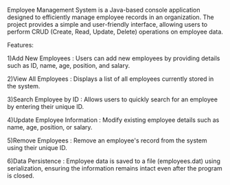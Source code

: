 Employee Management System is a Java-based console application designed to efficiently manage employee records in an organization. The project provides a simple and user-friendly interface, allowing users to perform CRUD (Create, Read, Update, Delete) operations on employee data. 


Features:

1)Add New Employees : Users can add new employees by providing details such as ID, name, age, position, and salary.


2)View All Employees :
Displays a list of all employees currently stored in the system.

3)Search Employee by ID :
Allows users to quickly search for an employee by entering their unique ID.


4)Update Employee Information :
 Modify existing employee details such as name, age, position, or salary.

5)Remove Employees :
Remove an employee's record from the system using their unique ID.

6)Data Persistence :
Employee data is saved to a file (employees.dat) using serialization, ensuring the information remains intact even after the program is closed.
